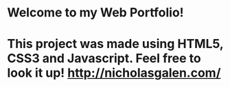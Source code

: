 # Welcome to my Web Portfolio!

# This project was made using HTML5, CSS3 and Javascript. Feel free to look it up! http://nicholasgalen.com/
